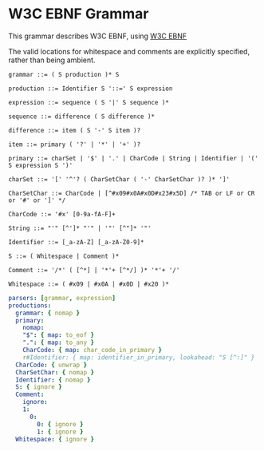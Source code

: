 # W3C EBNF Grammar

This grammar describes W3C EBNF, using [W3C EBNF](https://www.w3.org/TR/REC-xml/#sec-notation)

The valid locations for whitespace and comments are explicitly specified, rather than being ambient.

```ebnf
grammar ::= ( S production )* S

production ::= Identifier S '::=' S expression

expression ::= sequence ( S '|' S sequence )*

sequence ::= difference ( S difference )*

difference ::= item ( S '-' S item )?

item ::= primary ( '?' | '*' | '+' )?

primary ::= charSet | '$' | '.' | CharCode | String | Identifier | '(' S expression S ')'

charSet ::= '[' '^'? ( CharSetChar ( '-' CharSetChar )? )* ']'

CharSetChar ::= CharCode | [^#x09#x0A#x0D#x23#x5D] /* TAB or LF or CR or '#' or ']' */

CharCode ::= '#x' [0-9a-fA-F]+

String ::= "'" [^']* "'" | '"' [^"]* '"'

Identifier ::= [_a-zA-Z] [_a-zA-Z0-9]*

S ::= ( Whitespace | Comment )*

Comment ::= '/*' ( [^*] | '*'+ [^*/] )* '*'+ '/'

Whitespace ::= ( #x09 | #x0A | #x0D | #x20 )*
```

```yml
parsers: [grammar, expression]
productions:
  grammar: { nomap }
  primary:
    nomap:
    "$": { map: to_eof }
    ".": { map: to_any }
    CharCode: { map: char_code_in_primary }
    r#Identifier: { map: identifier_in_primary, lookahead: "S [^:]" }
  CharCode: { unwrap }
  CharSetChar: { nomap }
  Identifier: { nomap }
  S: { ignore }
  Comment:
    ignore:
    1:
      0:
        0: { ignore }
        1: { ignore }
  Whitespace: { ignore }
```
